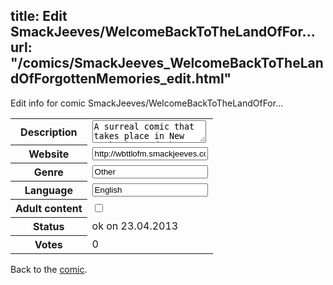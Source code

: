 title: Edit SmackJeeves/WelcomeBackToTheLandOfFor...
url: "/comics/SmackJeeves_WelcomeBackToTheLandOfForgottenMemories_edit.html"
---
Edit info for comic SmackJeeves/WelcomeBackToTheLandOfFor...

<form name="comic" action="http://gaepostmail.appengine.com/comic" name="post">
<table class="comicinfo">
<tr>
<th>Description</th><td><textarea name="description">A surreal comic that takes place in New York city and the dream world of CommonFictura, a world created by a boy named Jacob White.</textarea></td>
</tr>
<tr>
<th>Website</th><td><input type="text" name="url" value="http://wbttlofm.smackjeeves.com/comics/"/></td>
</tr>
<tr>
<th>Genre</th><td><input type="text" name="genre" value="Other"/></td>
</tr>
<tr>
<th>Language</th><td><input type="text" name="language" value="English"/></td>
</tr>
<tr>
<th>Adult content</th><td><input type="checkbox" name="adult" value="adult" /></td>
</tr>
<tr>
<th>Status</th><td>ok on 23.04.2013</td>
</tr>
<tr>
<th>Votes</th><td>0</div></td>
</tr>
</table>
</form>

Back to the [comic](/comics/SmackJeeves_WelcomeBackToTheLandOfForgottenMemories.html).
